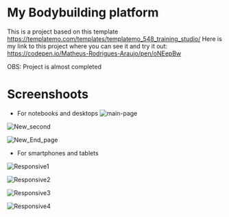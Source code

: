 # My Bodybuilding platform
This is a project based on this template https://templatemo.com/templates/templatemo_548_training_studio/
Here is my link to this project where you can see it and try it out: https://codepen.io/Matheus-Rodrigues-Araujo/pen/oNEepBw

OBS: Project is almost completed

# Screenshoots
 * For notebooks and desktops
![main-page](https://user-images.githubusercontent.com/68081476/170846843-1f5bdad3-6a82-4b32-afe0-432709252106.png)

![New_second](https://user-images.githubusercontent.com/68081476/170846849-75a66490-b48d-4deb-becb-0a115fb0c2c0.png)

![New_End_page](https://user-images.githubusercontent.com/68081476/170846853-14dcf765-fccb-4586-a188-8602ba584e45.png)


* For smartphones and tablets

![Responsive1](https://user-images.githubusercontent.com/68081476/170846878-7b6d4f9a-3a27-4d27-a45a-35f1901b7dd2.png)

![Responsive2](https://user-images.githubusercontent.com/68081476/170846883-b6d8332f-1426-41b4-ac30-c11d49da9be5.png)

![Responsive3](https://user-images.githubusercontent.com/68081476/170846885-c5c3be71-b144-4875-a822-68d1c046eafa.png)

![Responsive4](https://user-images.githubusercontent.com/68081476/170846890-471d0573-4892-4a0f-a8fd-eaa86d7cc43c.png)
